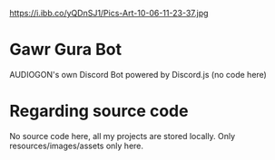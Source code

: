https://i.ibb.co/yQDnSJ1/Pics-Art-10-06-11-23-37.jpg
# Gawr Gura Bot
AUDIOGON's own Discord Bot powered by Discord.js (no code here)

# Regarding source code
No source code here, all my projects are stored locally. Only resources/images/assets only here.
